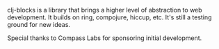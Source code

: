clj-blocks is a library that brings a higher level of abstraction to
web development. It builds on ring, compojure, hiccup, etc. It's still
a testing ground for new ideas.

Special thanks to Compass Labs for sponsoring initial development. 